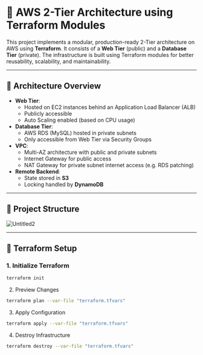 # 🚀 AWS 2-Tier Architecture using Terraform Modules

This project implements a modular, production-ready 2-Tier architecture on AWS using **Terraform**. It consists of a **Web Tier** (public) and a **Database Tier** (private). The infrastructure is built using Terraform modules for better reusability, scalability, and maintainability.

---

## 📌 Architecture Overview

- **Web Tier**:
  - Hosted on EC2 instances behind an Application Load Balancer (ALB)
  - Publicly accessible
  - Auto Scaling enabled (based on CPU usage)
- **Database Tier**:
  - AWS RDS (MySQL) hosted in private subnets
  - Only accessible from Web Tier via Security Groups
- **VPC**:
  - Multi-AZ architecture with public and private subnets
  - Internet Gateway for public access
  - NAT Gateway for private subnet internet access (e.g. RDS patching)
- **Remote Backend**:
  - State stored in **S3**
  - Locking handled by **DynamoDB**

---

## 🧱 Project Structure

![Untitled2](https://github.com/user-attachments/assets/a6d2a3f6-08a8-4785-a690-08b1575fd225)


---

## 🔧 Terraform Setup

### 1. Initialize Terraform

```bash
terraform init
```
2. Preview Changes
```bash
terraform plan --var-file "terraform.tfvars"
```
3. Apply Configuration
```bash
terraform apply --var-file "terraform.tfvars"
```
4. Destroy Infrastructure
```bash
terraform destroy --var-file "terraform.tfvars"
```
